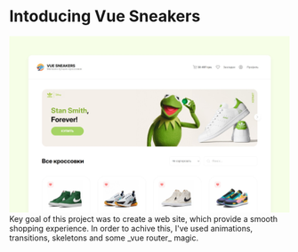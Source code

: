 # Intoducing Vue Sneakers
<img src="./img/screenshot.jpg" style="max-width: 100%; margin-left: auto; margin-right: auto;" />
Key goal of this project was to create a web site, which provide a smooth shopping experience.
In order to achive this, I've used animations, transitions, skeletons and some _vue router_ magic.
